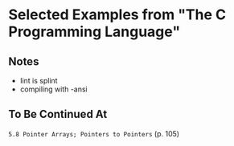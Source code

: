 # Selected Examples from "The C Programming Language"

## Notes

- lint is splint
- compiling with -ansi

## To Be Continued At

`5.8 Pointer Arrays; Pointers to Pointers` (p. 105)
